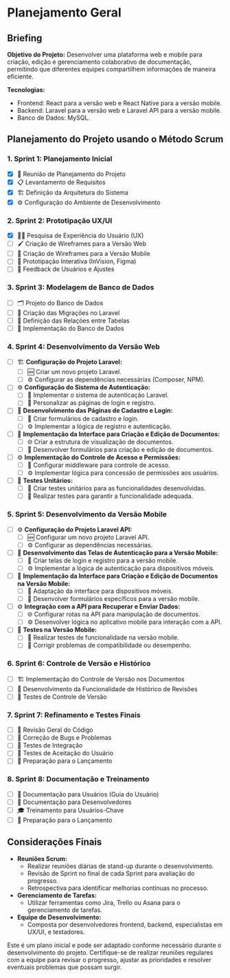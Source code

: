 # Planejamento Geral

## Briefing

**Objetivo do Projeto:**
Desenvolver uma plataforma web e mobile para criação, edição e gerenciamento colaborativo de documentação, permitindo que diferentes equipes compartilhem informações de maneira eficiente.

**Tecnologias:**

- Frontend: React para a versão web e React Native para a versão mobile.
- Backend: Laravel para a versão web e Laravel API para a versão mobile.
- Banco de Dados: MySQL.

## Planejamento do Projeto usando o Método Scrum

### 1. Sprint 1: Planejamento Inicial

- [x] 📅 Reunião de Planejamento do Projeto
- [x] 📋 Levantamento de Requisitos
- [x] 🏗️ Definição da Arquitetura do Sistema
- [x] ⚙️ Configuração do Ambiente de Desenvolvimento

### 2. Sprint 2: Prototipação UX/UI

- [x] 🕵️‍♂️ Pesquisa de Experiência do Usuário (UX)
- [ ] 🖌️ Criação de Wireframes para a Versão Web
- [ ] 📱 Criação de Wireframes para a Versão Mobile
- [ ] 🔄 Prototipação Interativa (InVision, Figma)
- [ ] 🔄 Feedback de Usuários e Ajustes

### 3. Sprint 3: Modelagem de Banco de Dados

- [ ] 🗂️ Projeto do Banco de Dados
- [ ] 📂 Criação das Migrações no Laravel
- [ ] 🔄 Definição das Relações entre Tabelas
- [ ] 🏦 Implementação do Banco de Dados

### 4. Sprint 4: Desenvolvimento da Versão Web

- [ ] 🏗️ **Configuração do Projeto Laravel:**
  - [ ] 🆕 Criar um novo projeto Laravel.
  - [ ] ⚙️ Configurar as dependências necessárias (Composer, NPM).
- [ ] ⚙️ **Configuração do Sistema de Autenticação:**
  - [ ] 🔐 Implementar o sistema de autenticação Laravel.
  - [ ] 🎨 Personalizar as páginas de login e registro.
- [ ] 📝 **Desenvolvimento das Páginas de Cadastro e Login:**
  - [ ] 📑 Criar formulários de cadastro e login.
  - [ ] ⚙️ Implementar a lógica de registro e autenticação.
- [ ] 🎨 **Implementação da Interface para Criação e Edição de Documentos:**
  - [ ] 🌐 Criar a estrutura de visualização de documentos.
  - [ ] 📝 Desenvolver formulários para criação e edição de documentos.
- [ ] ⚙️ **Implementação do Controle de Acesso e Permissões:**
  - [ ] 🔐 Configurar middleware para controle de acesso.
  - [ ] ⚙️ Implementar lógica para concessão de permissões aos usuários.
- [ ] 🧪 **Testes Unitários:**
  - [ ] 🧪 Criar testes unitários para as funcionalidades desenvolvidas.
  - [ ] 🧪 Realizar testes para garantir a funcionalidade adequada.

### 5. Sprint 5: Desenvolvimento da Versão Mobile

- [ ] ⚙️ **Configuração do Projeto Laravel API:**
  - [ ] 🆕 Configurar um novo projeto Laravel API.
  - [ ] ⚙️ Configurar as dependências necessárias.
- [ ] 📱 **Desenvolvimento das Telas de Autenticação para a Versão Mobile:**
  - [ ] 🔐 Criar telas de login e registro para a versão mobile.
  - [ ] ⚙️ Implementar a lógica de autenticação para dispositivos móveis.
- [ ] 🎨 **Implementação da Interface para Criação e Edição de Documentos na Versão Mobile:**
  - [ ] 🔄 Adaptação da interface para dispositivos móveis.
  - [ ] 📝 Desenvolver formulários específicos para a versão mobile.
- [ ] ⚙️ **Integração com a API para Recuperar e Enviar Dados:**
  - [ ] 🌐 Configurar rotas na API para manipulação de documentos.
  - [ ] ⚙️ Desenvolver lógica no aplicativo mobile para interação com a API.
- [ ] 🧪 **Testes na Versão Mobile:**
  - [ ] 🧪 Realizar testes de funcionalidade na versão mobile.
  - [ ] 🧪 Corrigir problemas de compatibilidade ou desempenho.

### 6. Sprint 6: Controle de Versão e Histórico

- [ ] 🏗️ Implementação do Controle de Versão nos Documentos
- [ ] 🔄 Desenvolvimento da Funcionalidade de Histórico de Revisões
- [ ] 🧪 Testes de Controle de Versão

### 7. Sprint 7: Refinamento e Testes Finais

- [ ] 🔄 Revisão Geral do Código
- [ ] 🐞 Correção de Bugs e Problemas
- [ ] 🧪 Testes de Integração
- [ ] 🧪 Testes de Aceitação do Usuário
- [ ] 🚀 Preparação para o Lançamento

### 8. Sprint 8: Documentação e Treinamento

- [ ] 📘 Documentação para Usuários (Guia do Usuário)
- [ ] 📘 Documentação para Desenvolvedores
- [ ] 🎓 Treinamento para Usuários-Chave
- [ ] 🚀 Preparação para o Lançamento

## Considerações Finais

- **Reuniões Scrum:**
  - Realizar reuniões diárias de stand-up durante o desenvolvimento.
  - Revisão de Sprint no final de cada Sprint para avaliação do progresso.
  - Retrospectiva para identificar melhorias contínuas no processo.
- **Gerenciamento de Tarefas:**
  - Utilizar ferramentas como Jira, Trello ou Asana para o gerenciamento de tarefas.
- **Equipe de Desenvolvimento:**
  - Composta por desenvolvedores frontend, backend, especialistas em UX/UI, e testadores.

Este é um plano inicial e pode ser adaptado conforme necessário durante o desenvolvimento do projeto. Certifique-se de realizar reuniões regulares com a equipe para revisar o progresso, ajustar as prioridades e resolver eventuais problemas que possam surgir.
